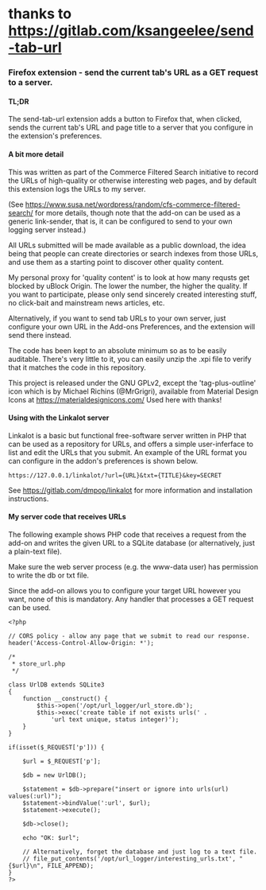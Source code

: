 # thanks to https://gitlab.com/ksangeelee/send-tab-url

### Firefox extension - send the current tab's URL as a GET request to a server.

#### TL;DR
The send-tab-url extension adds a button to Firefox that, when clicked, sends
the current tab's URL and page title to a server that you configure in the
extension's preferences.

#### A bit more detail
This was written as part of the Commerce Filtered Search initiative to record
the URLs of high-quality or otherwise interesting web pages, and by default this
extension logs the URLs to my server.

(See https://www.susa.net/wordpress/random/cfs-commerce-filtered-search/ for more
details, though note that the add-on can be used as a generic link-sender, that is,
it can be configured to send to your own logging server instead.)

All URLs submitted will be made available as a public download, the idea being
that people can create directories or search indexes from those URLs, and use
them as a starting point to discover other quality content.

My personal proxy for 'quality content' is to look at how many requsts get
blocked by uBlock Origin. The lower the number, the higher the quality. If you
want to participate, please only send sincerely created interesting stuff, no
click-bait and mainstream news articles, etc.

Alternatively, if you want to send tab URLs to your own server, just configure
your own URL in the Add-ons Preferences, and the extension will send there
instead.

The code has been kept to an absolute minimum so as to be easily auditable.
There's very little to it, you can easily unzip the .xpi file to verify that it
matches the code in this repository.

This project is released under the GNU GPLv2, except the 'tag-plus-outline' icon
which is by Michael Richins (@MrGrigri), available from Material Design Icons at
https://materialdesignicons.com/ Used here with thanks!

#### Using with the Linkalot server

Linkalot is a basic but functional free-software server written in PHP that can
be used as a repository for URLs, and offers a simple user-inferface to list
and edit the URLs that you submit. An example of the URL format you can
configure in the addon's preferences is shown below.

```https://127.0.0.1/linkalot/?url={URL}&txt={TITLE}&key=SECRET```

See https://gitlab.com/dmpop/linkalot for more information and installation
instructions.

#### My server code that receives URLs
The following example shows PHP code that receives a request from the add-on and
writes the given URL to a SQLite database (or alternatively, just a plain-text
file).

Make sure the web server process (e.g. the www-data user) has permission to write
the db or txt file.

Since the add-on allows you to configure your target URL however you want, none
of this is mandatory. Any handler that processes a GET request can be used.

```
<?php

// CORS policy - allow any page that we submit to read our response.
header('Access-Control-Allow-Origin: *');

/*
 * store_url.php
 */

class UrlDB extends SQLite3
{
    function __construct() {
        $this->open('/opt/url_logger/url_store.db');
        $this->exec('create table if not exists urls(' .
            'url text unique, status integer)');
    }
}

if(isset($_REQUEST['p'])) {

    $url = $_REQUEST['p'];

    $db = new UrlDB();

    $statement = $db->prepare("insert or ignore into urls(url) values(:url)");
    $statement->bindValue(':url', $url);
    $statement->execute();

    $db->close();

    echo "OK: $url";

    // Alternatively, forget the database and just log to a text file.
    // file_put_contents('/opt/url_logger/interesting_urls.txt', "{$url}\n", FILE_APPEND);
}
?>
```
